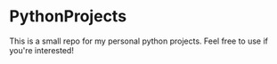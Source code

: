# PythonProjects
This is a small repo for my personal python projects. Feel free to use if you're interested!
